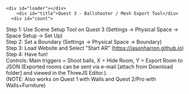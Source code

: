 <!DOCTYPE html>
<html lang="en">
	<head>
		<meta charset="utf-8">
		<title>Mesh Export Tool</title>
    	<meta charset="utf-8">
	<meta name="viewport" content="width=device-width, initial-scale=1.0, user-scalable=no">
	<meta name="mobile-web-app-capable" content="yes">
    <meta name="apple-mobile-web-app-capable" content="yes">
	<link type="text/css" rel="stylesheet" href="style.css">
		<style>
			body { margin: 0; }
		</style>
	</head>
	<body>
    <section id="loading-screen">

	<div id="loader"></div>
        <div id="title">Quest 3 - Ballshooter / Mesh Export Tool</div>
      <div id="count">
Step 1: Use Scene Setup Tool on Quest 3
(Settings -> Physical Space -> Space Setup -> Set Up)<br>
Step 2: Set a Boundary
(Settings -> Physical Space -> Boundary)<br>
Step 3: Load Website and Select "Start AR"
(https://jasonharron.github.io)<br>
Step 4: Have fun!<br>
Controls: Main triggers = Shoot balls, X = Hide Room, Y = Export Room to JSON
(Exported rooms can be sent via e-mail [attach from Download folder] and viewed in the ThreeJS Editor.).<br>
(NOTE: Also works on Quest 1 with Walls and Quest 2/Pro with Walls+Furniture)
</div>
</section>
    <script type="importmap">
      {
        "imports": {
          "three": "https://unpkg.com/three@0.155.0/build/three.module.js",
          "three/addons/": "https://unpkg.com/three@0.155.0/examples/jsm/"
        }
      }
    </script>
        <script>
if (location.protocol != 'https:')
{
 location.href = 'https:' + window.location.href.substring(window.location.protocol.length);
}
</script>
    <script type="module" src="client.js"></script>
	</body>
</html>